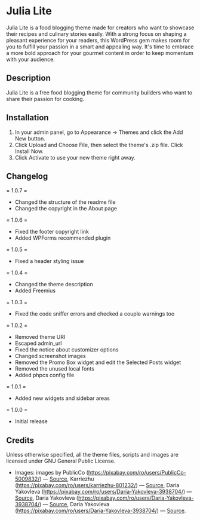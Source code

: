 # Julia Lite
Julia Lite is a food blogging theme made for creators who want to showcase their recipes and culinary stories easily. With a strong focus on shaping a pleasant experience for your readers, this WordPress gem makes room for you to fulfill your passion in a smart and appealing way. It's time to embrace a more bold approach for your gourmet content in order to keep momentum with your audience.

## Description

Julia Lite is a free food blogging theme for community builders who want to share their passion for cooking.

## Installation

1. In your admin panel, go to Appearance -> Themes and click the Add New button.
2. Click Upload and Choose File, then select the theme's .zip file. Click Install Now.
3. Click Activate to use your new theme right away.

## Changelog

= 1.0.7 =
* Changed the structure of the readme file
* Changed the copyright in the About page

= 1.0.6 =
* Fixed the footer copyright link
* Added WPForms recommended plugin

= 1.0.5 =
* Fixed a header styling issue

= 1.0.4 =
* Changed the theme description
* Added Freemius

= 1.0.3 =
* Fixed the code sniffer errors and checked a couple warnings too

= 1.0.2 =
* Removed theme URI
* Escaped admin_url
* Fixed the notice about customizer options
* Changed screenshot images
* Removed the Promo Box widget and edit the Selected Posts widget
* Removed the unused local fonts
* Added phpcs config file

= 1.0.1 =
* Added new widgets and sidebar areas

= 1.0.0 =
* Initial release

## Credits

Unless otherwise specified, all the theme files, scripts and images are licensed under GNU General Public License.

* Images: images by PublicCo (https://pixabay.com/ro/users/PublicCo-5009832/) — [Source](https://pixabay.com/ro/alimente-fite-food-styling-blog-ul-2203732/), Karriezhu (https://pixabay.com/ro/users/karriezhu-801232/) — [Source](https://pixabay.com/ro/tabel-desert-cafea-tort-alimente-1589012/), Daria Yakovleva (https://pixabay.com/ro/users/Daria-Yakovleva-3938704/) — [Source](https://pixabay.com/ro/mic-dejun-branza-farfurie-2151201/), Daria Yakovleva (https://pixabay.com/ro/users/Daria-Yakovleva-3938704/) — [Source](https://pixabay.com/ro/ceai-mic-dejun-cupa-bea-1894045/), Daria Yakovleva (https://pixabay.com/ro/users/Daria-Yakovleva-3938704/) — [Source](https://pixabay.com/ro/magnolie-floare-prim%C4%83var%C4%83-flori-2179229/).
